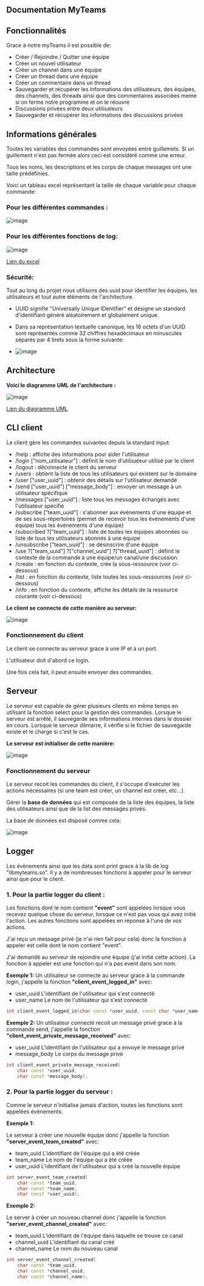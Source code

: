 ## Documentation MyTeams

## Fonctionnalités

Grace à notre myTeams il est possible de:

- Créer / Rejoindre / Quitter une équipe
- Créer un nouvel utilisateur
- Créer un channel dans une équipe
- Créer un thread dans une équipe
- Créer un commentaire dans un thread
- Sauvegarder et récupérer les informations des utilisateurs, des équipes, des channels, des threads ainsi que des commentaires associées meme si on ferme notre programme et on le réouvre
- Discussions privées entre deux utilisateurs
- Sauvegarder et récupérer les informations des discussions privées

## Informations générales

Toutes les variables des commandes sont envoyées entre guillemets.
Si un guillement n'est pas fermée alors ceci est considéré comme une erreur.

Tous les noms, les descriptions et les corps de chaque messages ont une taille prédéfinies.

Voici un tableau excel représentant la taille de chaque variable pour chaque commande:

### Pour les différentes commandes :

![image](https://github.com/EpitechPromo2027/B-NWP-400-PAR-4-1-myteams-thibaud.cathala/assets/114945623/370b2190-376a-41d7-a6be-a61050c8c2f1)

### Pour les différentes fonctions de log:

![image](https://github.com/EpitechPromo2027/B-NWP-400-PAR-4-1-myteams-thibaud.cathala/assets/114945623/32b06268-9987-4d96-afcc-3ea562f937d9)

[Lien du excel](https://docs.google.com/spreadsheets/d/1H2t4_oshqHsgGL587w_E4KzidiC7-bOBTvqxcqb8ihA/edit?usp=sharing)


### Sécurité:

Tout au long du projet nous utilisons des uuid pour identifier les équipes, les utilisateurs et tout autre éléments de l'architecture.

- UUID signifie "Universally Unique IDentifier" et désigne un standard d'identifiant généré aléatoirement et globalement unique.

- Dans sa représentation textuelle canonique, les 16 octets d'un UUID sont représentés comme 32 chiffres hexadécimaux en minuscules séparés par 4 tirets sous la forme suivante:

- ![image](https://github.com/EpitechPromo2027/B-NWP-400-PAR-4-1-myteams-thibaud.cathala/assets/114945623/c784c68d-3e27-4631-95f5-fb119f7467de)




## Architecture



**Voici le diagramme UML de l'architecture :**

![image](https://github.com/EpitechPromo2027/B-NWP-400-PAR-4-1-myteams-thibaud.cathala/assets/114945623/b40db3d1-e5c2-4bf2-b08a-b39605dcfe40)


[Lien du diagramme UML](https://lucid.app/lucidchart/a8e29117-268b-4242-990c-ea4ac505bb69/edit?viewport_loc=328%2C-140%2C2132%2C1061%2CL.BeP2~polPs&invitationId=inv_ba9770aa-35eb-4e9d-8abd-1a3ca333fedd)


## CLI client

Le client gère les commandes suivantes depuis la standard input:

- /help : affiche des informations pour aider l'utilisateur
- /login ["nom_utilisateur"] : définit le nom d'utilisateur utilisé par le client
- /logout : déconnecte le client du serveur
- /users : obtient la liste de tous les utilisateurs qui existent sur le domaine
- /user ["user_uuid"] : obtenir des détails sur l'utilisateur demandé
- /send ["user_uuid"] ["message_body"] : envoyer un message à un utilisateur spécifique
- /messages ["user_uuid"] : liste tous les messages échangés avec l'utilisateur spécifié
- /subscribe ["team_uuid"] : s'abonner aux événements d'une équipe et de ses sous-répertoires (permet de recevoir tous les événements d'une équipe)
tous les événements d'une équipe)
- /subscribed ?["team_uuid"] : liste de toutes les équipes abonnées ou liste de tous les utilisateurs abonnés à une équipe
- /unsubscribe ["team_uuid"] : se désinscrire d'une équipe
- /use ?["team_uuid"] ?["channel_uuid"] ?["thread_uuid"] : définit le contexte de la commande à une équipe/un canal/une discussion.
- /create : en fonction du contexte, crée la sous-ressource (voir ci-dessous)
- /list : en fonction du contexte, liste toutes les sous-ressources (voir ci-dessous)
- /info : en fonction du contexte, affiche les détails de la ressource courante (voir ci-dessous)



**Le client se connecte de cette manière au serveur:**

![image](https://github.com/EpitechPromo2027/B-NWP-400-PAR-4-1-myteams-thibaud.cathala/assets/114945623/980f7648-9dce-4e26-824c-e96df78740f9)


### Fonctionnement du client

Le client se connecte au serveur grace à une IP et à un port.

L'utilisateur doit d'abord ce login.

Une fois cela fait, il peut ensuite envoyer des commandes.

## Serveur

Le serveur est capable de gérer plusieurs clients en même temps en utilisant la fonction select pour la gestion des commandes.
Lorsque le serveur est arrêté, il sauvegarde ses informations internes dans le dossier en cours.
Lorsque le serveur démarre, il vérifie si le fichier de sauvegarde existe et le charge si c'est le cas.

**Le serveur est initialiser de cette manière:**

![image](https://github.com/EpitechPromo2027/B-NWP-400-PAR-4-1-myteams-thibaud.cathala/assets/114945623/79f46fdd-1519-42ac-8d38-b46185c6eea4)

### Fonctionnement du serveur

Le serveur recoit les commandes du client, il s'occupe d'exécuter les actions nécessaires (si une team est créer, un channel est créer, etc...).

Gérer la **base de données** qui est composée de la liste des équipes, la liste des utilisateurs ainsi que de la list des messages privés.

La base de données est disposé comme cela:

![image](https://github.com/EpitechPromo2027/B-NWP-400-PAR-4-1-myteams-thibaud.cathala/assets/114945623/03cc2444-25d4-4d82-a169-bfe04859938e)


## Logger

Les évènements ainsi que les data sont print grace à la lib de log "libmyteams.so".
Il y a de nombreuses fonctions à appeler pour le serveur ainsi que pour le client.

### 1. Pour la partie logger du client :

Les fonctions dont le nom contient **"event"** sont appelées lorsque vous recevez quelque chose du serveur, lorsque ce n'est pas vous qui avez initié l'action.
Les autres fonctions sont appelées en réponse à l'une de vos actions.

J'ai reçu un message privé (je n'ai rien fait pour cela) donc la fonction à appeler est celle dont le nom contient "event".

J'ai demandé au serveur de rejoindre une équipe (j'ai initié cette action). La fonction à appeler est une fonction qui n'a pas event dans son nom.

**Exemple 1:**
Un utilisateur se connecte au serveur grace à la commande login, j'appelle la fonction **"client_event_logged_in"** avec:

- user_uuid L'identifiant de l'utilisateur qui s'est connecté
- user_name Le nom de l'utilisateur qui s'est connecté

```c++
int client_event_logged_in(char const *user_uuid, const char *user_name);
```

**Exemple 2:**
Un utilisateur connecté recoit un message privé grace à la commande send, j'appelle la fonction **"client_event_private_message_received"** avec:
- user_uuid L'identifiant de l'utilisateur qui a envoyé le message privé
- message_body Le corps du message privé

```c++
int client_event_private_message_received(
    char const *user_uuid,
    char const *message_body);
```

### 2. Pour la partie logger du serveur :

Comme le serveur n'initialise jamais d'action, toutes les fonctions sont appelées événements.

**Exemple 1:**

Le serveur à créer une nouvelle équipe donc j'appelle la fonction **"server_event_team_created"** avec:
- team_uuid L'identifiant de l'équipe qui a été créée
- team_name Le nom de l'équipe qui a été créée
- user_uuid L'identifiant de l'utilisateur qui a créé la nouvelle équipe

```c++
int server_event_team_created(
    char const *team_uuid,
    char const *team_name,
    char const *user_uuid);
```

**Exemple 2:**

Le server à créer un nouveau channel donc j'appelle la fonction **"server_event_channel_created"** avec:

- team_uuid L'identifiant de l'équipe dans laquelle se trouve ce canal
- channel_uuid L'identifiant du canal créé
- channel_name Le nom du nouveau canal

```c++
int server_event_channel_created(
    char const *team_uuid,
    char const *channel_uuid,
    char const *channel_name);
```

